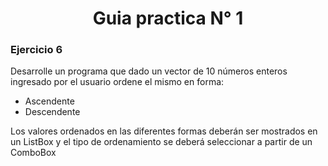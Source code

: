 <h1 align="center">Guia practica N° 1</h1>

<h3 align="left">Ejercicio 6</h3>

<p>
Desarrolle un programa que dado un vector de 10 números enteros ingresado por el usuario ordene el mismo
en forma:
    <ul>
        <li>Ascendente</li>
        <li>Descendente</li>
    </ul>
    <p>Los valores ordenados en las diferentes formas deberán ser mostrados en un ListBox y el tipo de ordenamiento se deberá seleccionar a partir de un ComboBox</p>
</p>

